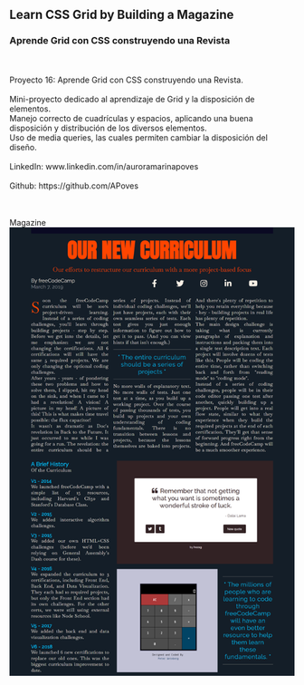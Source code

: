 
## Learn CSS Grid by Building a Magazine

### Aprende Grid con CSS construyendo una Revista

<br>
<br>
Proyecto 16: Aprende Grid con CSS construyendo una Revista.
<br>
<br>
Mini-proyecto dedicado al aprendizaje de Grid y la disposición de elementos.
<br>
Manejo correcto de cuadrículas y espacios, aplicando una buena disposición y distribución de los diversos elementos.
<br>
Uso de media queries, las cuales permiten cambiar la disposición del diseño.
<br>
<br>
LinkedIn: www.linkedin.com/in/auroramarinapoves
<br>
<br>
Github: https://github.com/APoves
<br>
<br>
<br>


Magazine
![Magazine](https://github.com/APoves/Responsive-Web-Design/blob/main/16.%20Learn%20CSS%20Grid%20by%20Building%20a%20Magazine/Magazine.png)
<br>

